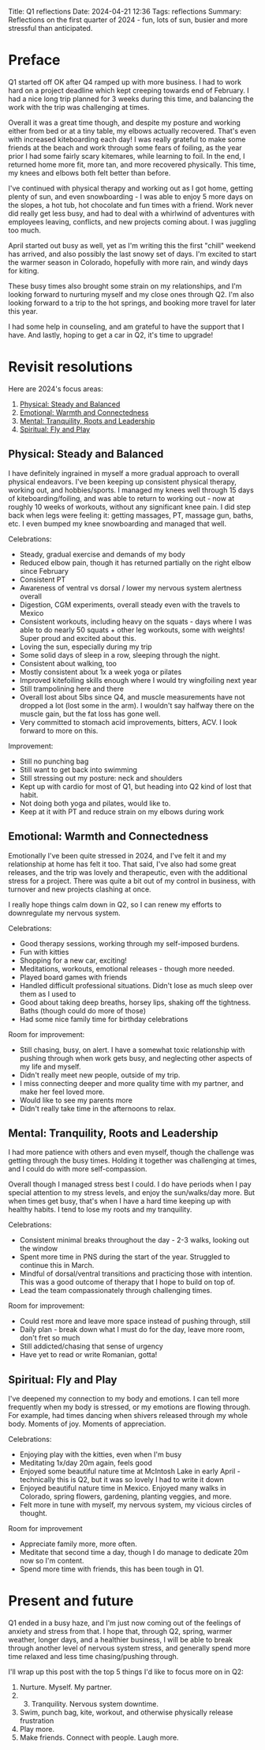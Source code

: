 Title: Q1 reflections
Date: 2024-04-21 12:36
Tags: reflections
Summary: Reflections on the first quarter of 2024 - fun, lots of sun, busier and more stressful than anticipated.

# Preface

Q1 started off OK after Q4 ramped up with more business. I had to work hard on a project deadline which kept creeping towards end of February. I had a nice long trip planned for 3 weeks during this time, and balancing the work with the trip was challenging at times.

Overall it was a great time though, and despite my posture and working either from bed or at a tiny table, my elbows actually recovered. That's even with increased kiteboarding each day! I was really grateful to make some friends at the beach and work through some fears of foiling, as the year prior I had some fairly scary kitemares, while learning to foil. In the end, I returned home more fit, more tan, and more recovered physically. This time, my knees and elbows both felt better than before.

I've continued with physical therapy and working out as I got home, getting plenty of sun, and even snowboarding - I was able to enjoy 5 more days on the slopes, a hot tub, hot chocolate and fun times with a friend. Work never did really get less busy, and had to deal with a whirlwind of adventures with employees leaving, conflicts, and new projects coming about. I was juggling too much.

April started out busy as well, yet as I'm writing this the first "chill" weekend has arrived, and also possibly the last snowy set of days. I'm excited to start the warmer season in Colorado, hopefully with more rain, and windy days for kiting.

These busy times also brought some strain on my relationships, and I'm looking forward to nurturing myself and my close ones through Q2. I'm also looking forward to a trip to the hot springs, and booking more travel for later this year.

I had some help in counseling, and am grateful to have the support that I have. And lastly, hoping to get a car in Q2, it's time to upgrade!

# Revisit resolutions

Here are 2024's focus areas:

1. [Physical: Steady and Balanced](#physical-steady-and-balanced)
2. [Emotional: Warmth and Connectedness](#emotional-warmth-and-connectedness)
3. [Mental: Tranquility, Roots and Leadership](#mental-tranquility-roots-and-leadership)
4. [Spiritual: Fly and Play](#spiritual-fly-and-play)

## Physical: Steady and Balanced

I have definitely ingrained in myself a more gradual approach to overall physical endeavors. I've been keeping up consistent physical therapy, working out, and hobbies/sports. I managed my knees well through 15 days of kiteboarding/foiling, and was able to return to working out - now at roughly 10 weeks of workouts, without any significant knee pain. I did step back when legs were feeling it: getting massages, PT, massage gun, baths, etc. I even bumped my knee snowboarding and managed that well.

Celebrations:

* Steady, gradual exercise and demands of my body
* Reduced elbow pain, though it has returned partially on the right elbow since February
* Consistent PT
* Awareness of ventral vs dorsal / lower my nervous system alertness overall
* Digestion, CGM experiments, overall steady even with the travels to Mexico
* Consistent workouts, including heavy on the squats - days where I was able to do nearly 50 squats + other leg workouts, some with weights! Super proud and excited about this.
* Loving the sun, especially during my trip
* Some solid days of sleep in a row, sleeping through the night.
* Consistent about walking, too
* Mostly consistent about 1x a week yoga or pilates
* Improved kitefoiling skills enough where I would try wingfoiling next year
* Still trampolining here and there
* Overall lost about 5lbs since Q4, and muscle measurements have not dropped a lot (lost some in the arm). I wouldn't say halfway there on the muscle gain, but the fat loss has gone well.
* Very committed to stomach acid improvements, bitters, ACV. I look forward to more on this.

Improvement:

* Still no punching bag
* Still want to get back into swimming
* Still stressing out my posture: neck and shoulders
* Kept up with cardio for most of Q1, but heading into Q2 kind of lost that habit.
* Not doing both yoga and pilates, would like to.
* Keep at it with PT and reduce strain on my elbows during work

## Emotional: Warmth and Connectedness

Emotionally I've been quite stressed in 2024, and I've felt it and my relationship at home has felt it too. That said, I've also had some great releases, and the trip was lovely and therapeutic, even with the additional stress for a project. There was quite a bit out of my control in business, with turnover and new projects clashing at once.

I really hope things calm down in Q2, so I can renew my efforts to downregulate my nervous system.

Celebrations:

* Good therapy sessions, working through my self-imposed burdens.
* Fun with kitties
* Shopping for a new car, exciting!
* Meditations, workouts, emotional releases - though more needed.
* Played board games with friends
* Handled difficult professional situations. Didn't lose as much sleep over them as I used to
* Good about taking deep breaths, horsey lips, shaking off the tightness. Baths (though could do more of those)
* Had some nice family time for birthday celebrations

Room for improvement:

* Still chasing, busy, on alert. I have a somewhat toxic relationship with pushing through when work gets busy, and neglecting other aspects of my life and myself.
* Didn't really meet new people, outside of my trip.
* I miss connecting deeper and more quality time with my partner, and make her feel loved more.
* Would like to see my parents more
* Didn't really take time in the afternoons to relax.

## Mental: Tranquility, Roots and Leadership

I had more patience with others and even myself, though the challenge was getting through the busy times. Holding it together was challenging at times, and I could do with more self-compassion.

Overall though I managed stress best I could. I do have periods when I pay special attention to my stress levels, and enjoy the sun/walks/day more. But when times get busy, that's when I have a hard time keeping up with healthy habits. I tend to lose my roots and my tranquility.

Celebrations:

* Consistent minimal breaks throughout the day - 2-3 walks, looking out the window
* Spent more time in PNS during the start of the year. Struggled to continue this in March.
* Mindful of dorsal/ventral transitions and practicing those with intention. This was a good outcome of therapy that I hope to build on top of.
* Lead the team compassionately through challenging times.


Room for improvement:

* Could rest more and leave more space instead of pushing through, still
* Daily plan - break down what I must do for the day, leave more room, don't fret so much
* Still addicted/chasing that sense of urgency
* Have yet to read or write Romanian, gotta!

## Spiritual: Fly and Play

I've deepened my connection to my body and emotions. I can tell more frequently when my body is stressed, or my emotions are flowing through. For example, had times dancing when shivers released through my whole body. Moments of joy. Moments of appreciation.

Celebrations:

* Enjoying play with the kitties, even when I'm busy
* Meditating 1x/day 20m again, feels good
* Enjoyed some beautiful nature time at McIntosh Lake in early April - technically this is Q2, but it was so lovely I had to write it down
* Enjoyed beautiful nature time in Mexico. Enjoyed many walks in Colorado, spring flowers, gardening, planting veggies, and more.
* Felt more in tune with myself, my nervous system, my vicious circles of thought.

Room for improvement

* Appreciate family more, more often.
* Meditate that second time a day, though I do manage to dedicate 20m now so I'm content.
* Spend more time with friends, this has been tough in Q1.


# Present and future

Q1 ended in a busy haze, and I'm just now coming out of the feelings of anxiety and stress from that. I hope that, through Q2, spring, warmer weather, longer days, and a healthier business, I will be able to break through another level of nervous system stress, and generally spend more time relaxed and less time chasing/pushing through.

I'll wrap up this post with the top 5 things I'd like to focus more on in Q2:

1. Nurture. Myself. My partner.
2. 3. Tranquility. Nervous system downtime.
3. Swim, punch bag, kite, workout, and otherwise physically release frustration
4. Play more.
5. Make friends. Connect with people. Laugh more.